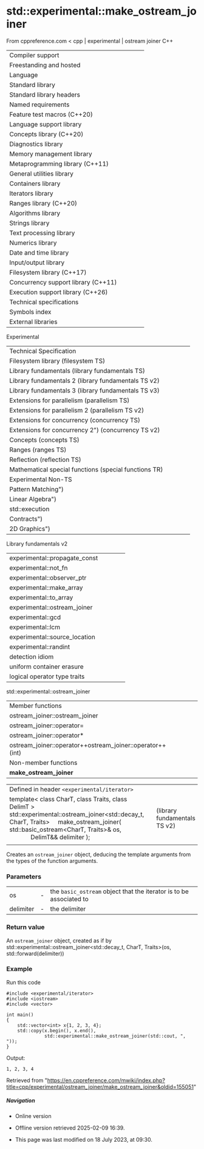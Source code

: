 # std::experimental::make_ostream_joiner

From cppreference.com
< cpp‎ | experimental‎ | ostream joiner
C++

|  |  |  |  |  |
| --- | --- | --- | --- | --- |
| Compiler support | | | | |
| Freestanding and hosted | | | | |
| Language | | | | |
| Standard library | | | | |
| Standard library headers | | | | |
| Named requirements | | | | |
| Feature test macros (C++20) | | | | |
| Language support library | | | | |
| Concepts library (C++20) | | | | |
| Diagnostics library | | | | |
| Memory management library | | | | |
| Metaprogramming library (C++11) | | | | |
| General utilities library | | | | |
| Containers library | | | | |
| Iterators library | | | | |
| Ranges library (C++20) | | | | |
| Algorithms library | | | | |
| Strings library | | | | |
| Text processing library | | | | |
| Numerics library | | | | |
| Date and time library | | | | |
| Input/output library | | | | |
| Filesystem library (C++17) | | | | |
| Concurrency support library (C++11) | | | | |
| Execution support library (C++26) | | | | |
| Technical specifications | | | | |
| Symbols index | | | | |
| External libraries | | | | |

Experimental

|  |  |  |  |  |
| --- | --- | --- | --- | --- |
| Technical Specification | | | | |
| Filesystem library (filesystem TS) | | | | |
| Library fundamentals (library fundamentals TS) | | | | |
| Library fundamentals 2 (library fundamentals TS v2) | | | | |
| Library fundamentals 3 (library fundamentals TS v3) | | | | |
| Extensions for parallelism (parallelism TS) | | | | |
| Extensions for parallelism 2 (parallelism TS v2) | | | | |
| Extensions for concurrency (concurrency TS) | | | | |
| Extensions for concurrency 2") (concurrency TS v2) | | | | |
| Concepts (concepts TS) | | | | |
| Ranges (ranges TS) | | | | |
| Reflection (reflection TS) | | | | |
| Mathematical special functions (special functions TR) | | | | |
| Experimental Non-TS | | | | |
| Pattern Matching") | | | | |
| Linear Algebra") | | | | |
| std::execution | | | | |
| Contracts") | | | | |
| 2D Graphics") | | | | |

Library fundamentals v2

|  |  |  |  |  |
| --- | --- | --- | --- | --- |
| experimental::propagate_const | | | | |
| experimental::not_fn | | | | |
| experimental::observer_ptr | | | | |
| experimental::make_array | | | | |
| experimental::to_array | | | | |
| experimental::ostream_joiner | | | | |
| experimental::gcd | | | | |
| experimental::lcm | | | | |
| experimental::source_location | | | | |
| experimental::randint | | | | |
| detection idiom | | | | |
| uniform container erasure | | | | |
| logical operator type traits | | | | |

std::experimental::ostream_joiner

|  |  |  |  |  |
| --- | --- | --- | --- | --- |
| Member functions | | | | |
| ostream_joiner::ostream_joiner | | | | |
| ostream_joiner::operator= | | | | |
| ostream_joiner::operator\* | | | | |
| ostream_joiner::operator++ostream_joiner::operator++(int) | | | | |
| Non-member functions | | | | |
| ****make_ostream_joiner**** | | | | |

|  |  |  |
| --- | --- | --- |
| Defined in header `<experimental/iterator>` |  |  |
| template< class CharT, class Traits, class DelimT >  std::experimental::ostream_joiner<std::decay_t<DelimT>, CharT, Traits>      make_ostream_joiner( std::basic_ostream<CharT, Traits>& os,                          DelimT&& delimiter ); |  | (library fundamentals TS v2) |
|  |  |  |

Creates an `ostream_joiner` object, deducing the template arguments from the types of the function arguments.

### Parameters

|  |  |  |
| --- | --- | --- |
| os | - | the `basic_ostream` object that the iterator is to be associated to |
| delimiter | - | the delimiter |

### Return value

An `ostream_joiner` object, created as if by std::experimental::ostream_joiner<std::decay_t<DelimT>, CharT, Traits>(os, std::forward<DelimT>(delimiter))

### Example

Run this code

```
#include <experimental/iterator>
#include <iostream>
#include <vector>
 
int main()
{
    std::vector<int> x{1, 2, 3, 4};
    std::copy(x.begin(), x.end(),
              std::experimental::make_ostream_joiner(std::cout, ", "));
}

```

Output:

```
1, 2, 3, 4

```

Retrieved from "<https://en.cppreference.com/mwiki/index.php?title=cpp/experimental/ostream_joiner/make_ostream_joiner&oldid=155051>"

##### Navigation

- Online version
- Offline version retrieved 2025-02-09 16:39.

- This page was last modified on 18 July 2023, at 09:30.